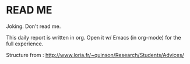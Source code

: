 # READ ME

Joking. Don't read me.

This daily report is written in org. Open it w/ Emacs (in org-mode) for the full experience.

Structure from : http://www.loria.fr/~quinson/Research/Students/Advices/